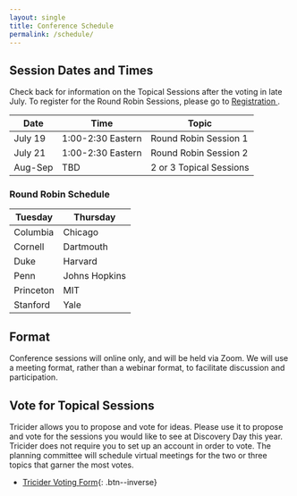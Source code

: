 ```yaml
---
layout: single
title: Conference Schedule
permalink: /schedule/
---
```

## Session Dates and Times
Check back for information on the Topical Sessions after the voting in late July. To register for the Round Robin Sessions, please go to [ Registration ](/registration).

| Date | Time |Topic  |
|---|---|---|
| July 19 | 1:00-2:30 Eastern | Round Robin Session 1  |
| July 21 | 1:00-2:30 Eastern |Round Robin Session 2  |
| Aug-Sep | TBD | 2 or 3 Topical Sessions |


### Round Robin Schedule
| Tuesday | Thursday |
|---|---|
| Columbia | Chicago |
| Cornell | Dartmouth |
| Duke | Harvard |
| Penn | Johns Hopkins |
| Princeton | MIT |
| Stanford | Yale |

## Format
Conference sessions will online only, and will be held via Zoom. We will use a meeting format, rather than a webinar format, to facilitate discussion and participation.  

## Vote for Topical Sessions
Tricider allows you to propose and vote for ideas. Please use it to propose and vote for the sessions you would like to see at Discovery Day this year. Tricider does not require you to set up an account in order to vote. The planning committee will schedule virtual meetings for the two or three topics that garner the most votes.

* [Tricider Voting Form](https://www.tricider.com/brainstorming/2XiGTtmZlRZ;jsessionid=QjDEvLvfyiYsr3ltIBNccA){: .btn--inverse}
